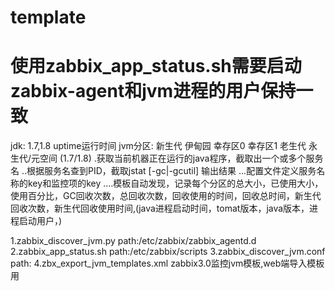 # template
# 使用zabbix_app_status.sh需要启动zabbix-agent和jvm进程的用户保持一致
jdk: 1.7,1.8
uptime运行时间
jvm分区:
  新生代
    伊甸园
    幸存区0
    幸存区1
  老生代
  永生代/元空间  (1.7/1.8)
.获取当前机器正在运行的java程序，截取出一个或多个服务名
..根据服务名查到PID，截取jstat [-gc|-gcutil] 输出结果
...配置文件定义服务名称的key和监控项的key
....模板自动发现，记录每个分区的总大小，已使用大小，使用百分比，GC回收次数，总回收次数，回收使用的时间，回收总时间，新生代回收次数，新生代回收使用时间,(java进程启动时间，tomat版本，java版本，进程启动用户，)

1.zabbix_discover_jvm.py
path:/etc/zabbix/zabbix_agentd.d
2.zabbix_app_status.sh
path:/etc/zabbix/scripts
3.zabbix_discover_jvm.conf
path:
4.zbx_export_jvm_templates.xml
zabbix3.0监控jvm模板,web端导入模板用

